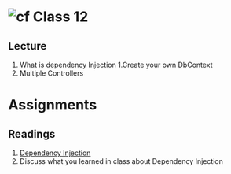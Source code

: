 ![cf](http://i.imgur.com/7v5ASc8.png) Class 12
=====================================

## Lecture
1. What is dependency Injection
1.Create your own DbContext
1. Multiple Controllers

# Assignments

## Readings
1. [Dependency Injection](https://docs.microsoft.com/en-us/aspnet/core/fundamentals/dependency-injection)
1. Discuss what you learned in class about Dependency Injection